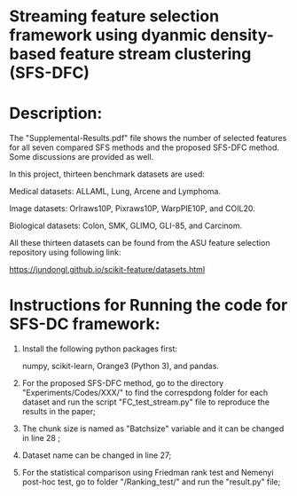 # Streaming feature selection framework using dyanmic density-based feature stream clustering (SFS-DFC)

# Description:
The "Supplemental-Results.pdf" file shows the number of selected features for all seven compared SFS methods and the proposed SFS-DFC method. Some discussions are provided as well.

In this project, thirteen benchmark datasets are used:

Medical datasets: ALLAML, Lung, Arcene and Lymphoma.

Image datasets: Orlraws10P, Pixraws10P, WarpPIE10P, and COIL20.

Biological datasets: Colon, SMK, GLIMO, GLI-85, and Carcinom.

All these thirteen datasets can be found from the ASU feature selection repository using following link:

https://jundongl.github.io/scikit-feature/datasets.html

# Instructions for Running the code for SFS-DC framework:

1. Install the following python packages first:

   numpy, scikit-learn, Orange3 (Python 3), and pandas.

2. For the proposed SFS-DFC method, go to the directory "Experiments/Codes/XXX/" to find the correspdong folder for each dataset and run the script "FC_test_stream.py" file to reproduce the results in the paper;
3. The chunk size is named as "Batchsize" variable and it can be changed in line 28 ;
4. Dataset name can be changed in line 27; 
5. For the statistical comparison using Friedman rank test and Nemenyi post-hoc test, go to folder "/Ranking_test/" and run the "result.py" file;
